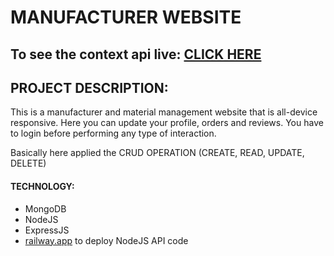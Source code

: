 # MANUFACTURER WEBSITE

## To see the context api live: [CLICK HERE](https://pcx-material-server.up.railway.app/)

## PROJECT DESCRIPTION:

This is a manufacturer and material management website that is all-device responsive. Here you can update your profile, orders and reviews. You have to login before performing any type of interaction.

Basically here applied the CRUD OPERATION (CREATE, READ, UPDATE, DELETE)

#### TECHNOLOGY:
- MongoDB
- NodeJS
- ExpressJS
- [railway.app](https://railway.app/) to deploy NodeJS API code
